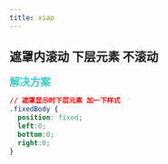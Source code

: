 ```yaml
---
title: xiao
---
```


## 遮罩内滚动 下层元素 不滚动 

**<font size=4 color='#36CFC9'>解决方案</font>**

```css
// 遮罩显示时下层元素 加一下样式
.fixedBody {
  position: fixed;
  left:0;
  bottom:0;
  right:0;
}
```